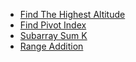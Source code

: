 * [Find The Highest Altitude](./md/find_the_highest_altitude.md)
* [Find Pivot Index](./md/find_pivot_index.md)
* [Subarray Sum K](./md/subarray_sum_k.md)
* [Range Addition](./md/range_addition.md)
